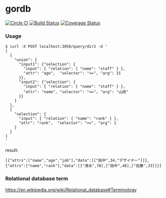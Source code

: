 gordb
=====

[![Circle CI](https://circleci.com/gh/masahide/gordb.svg?style=svg)](https://circleci.com/gh/masahide/gordb) [![Build Status](https://drone.io/github.com/masahide/gordb/status.png)](https://drone.io/github.com/masahide/gordb/latest) [![Coverage Status](https://coveralls.io/repos/masahide/gordb/badge.svg?branch=master&service=github)](https://coveralls.io/github/masahide/gordb?branch=master)

### Usage

```
$ curl -X POST localhost:3050/query/dir2 -d '
[
  {
    "union": {
      "input1": {"selection": {
        "input": { "relation": { "name": "staff" } },
        "attr": "age",  "selector": ">=", "arg": 31
      }},
      "input2": {"selection": {
        "input": { "relation": { "name": "staff" } },
        "attr": "name", "selector": "==", "arg": "山田"
      }}
    }
  },
  {
    "selection": {
      "input": { "relation": { "name": "rank" } },
      "attr": "rank",  "selector": ">=", "arg": 1
    }
  }
]
'
```

result:
```
[{"attrs":["name","age","job"],"data":[["田中",34,"デザイナー"]]},{"attrs":["name","rank"],"data":[["清水",78],["田中",46],["佐藤",33]]}]
```

### Relational database term

https://en.wikipedia.org/wiki/Relational_database#Terminology


